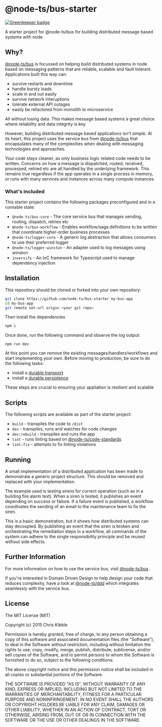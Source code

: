 # @node-ts/bus-starter

[![Greenkeeper badge](https://badges.greenkeeper.io/node-ts/bus-starter.svg)](https://greenkeeper.io/)

A starter project for @node-ts/bus for building distributed message based systems with node.

## Why?

[@node-ts/bus](https://node-ts.github.io/bus/) is focussed on helping build distributed systems in node based on messaging patterns that are reliable, scalable and fault tolerant. Applications built this way can:

* survive restarts and downtime
* handle bursty loads
* scale in and out easily
* survive network interuptions
* tolerate external API outages
* easily be refactored from monolith to microservice

All without losing data. This makes message based systems a great choice where reliability and data integrity is key.

However, building distributed message based applications isn't simple. At its heart, this project uses the service bus from [@node-ts/bus](https://node-ts.github.io/bus/) that encapsulates many of the complexities when dealing with messaging technologies and approaches. 

Your code stays cleaner, as only business logic related code needs to be written. Concerns on how a message is dispatched, routed, received, processed, retried etc are all handled by the underlying framework. This remains true regardless if the app operates in a single process in memory, or runs with many services and instances across many compute instances.

### What's included

This starter project contains the following packages preconfigured and in a runnable state:

* `@node-ts/bus-core` - The core service bus that manages sending, routing, dispatch, retries etc
* `@node-ts/bus-workflow` - Enables workflow/saga definitions to be written that coordinate higher-order business processes
* `@node-ts/logger-core` - A generic log abstraction that allows consumers to use their preferred logger
* `@node-ts/logger-winston` - An adapter used to log messages using winston
* `inversify` - An IoC framework for Typescript used to manage dependency injection

## Installation

This repository should be cloned or forked into your own repository:

```bash
git clone https://github.com/node-ts/bus-starter my-bus-app
cd my-bus-app
git remote set-url origin <your git repo>
```

Then install the dependencies
```bash
npm i
```

Once done, run the following command and observe the log output:
```
npm run dev
```

At this point you can remove the existing messages/handlers/workflows and start implementing your own. Before moving to production, be sure to do the following tasks:

* install a [durable transport](https://node-ts.github.io/bus/packages/bus-core/src/transport/)
* install a [durable persistence](https://node-ts.github.io/bus/packages/bus-workflow/src/workflow/persistence/)

These steps are crucial to ensuring your appliation is resilient and scalable

## Scripts

The following scripts are available as part of the starter project:

* `build` - transpiles the code to `/dist`
* `dev` - transpiles, runs and watches for code changes
* `dev:rebuild` - transpiles and runs the app
* `lint` - runs linting based on [@node-ts/code-standards](https://github.com/node-ts/code-standards)
* `lint:fix` - attempts to fix linting violations

## Running

A small implementation of a distributed application has been made to demonstrate a generic project structure. This should be removed and replaced with your implementation. 

The example used is testing sirens for correct operation (such as in a building fire alarm test). When a siren is tested, it publishes an event depending on success or failure. If a failure event is published, a workflow coordinates the sending of an email to the maintenance team to fix the siren.

This is a basic demonstration, but it shows how distributed systems can stay decoupled. By publishing an event that the siren is broken and orchestrating the remediation steps in a workflow, all commands of the system can adhere to the single responsibility principle and be reused without side effects.

## Further Information

For more information on how to use the service bus, visit [@node-ts/bus](https://node-ts.github.io/bus/).

If you're interested in Domain Driven Design to help design your code that reduces complexity, have a look at [@node-ts/ddd](https://github.com/node-ts/ddd) which integrates seamlessly with the service bus.

## License

The MIT License (MIT)

Copyright (c) 2015 Chris Kibble

Permission is hereby granted, free of charge, to any person obtaining a copy of this software and associated documentation files (the "Software"), to deal in the Software without restriction, including without limitation the rights to use, copy, modify, merge, publish, distribute, sublicense, and/or sell copies of the Software, and to permit persons to whom the Software is furnished to do so, subject to the following conditions:

The above copyright notice and this permission notice shall be included in all copies or substantial portions of the Software.

THE SOFTWARE IS PROVIDED "AS IS", WITHOUT WARRANTY OF ANY KIND, EXPRESS OR IMPLIED, INCLUDING BUT NOT LIMITED TO THE WARRANTIES OF MERCHANTABILITY, FITNESS FOR A PARTICULAR PURPOSE AND NONINFRINGEMENT. IN NO EVENT SHALL THE AUTHORS OR COPYRIGHT HOLDERS BE LIABLE FOR ANY CLAIM, DAMAGES OR OTHER LIABILITY, WHETHER IN AN ACTION OF CONTRACT, TORT OR OTHERWISE, ARISING FROM, OUT OF OR IN CONNECTION WITH THE SOFTWARE OR THE USE OR OTHER DEALINGS IN THE SOFTWARE.